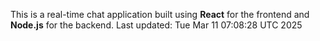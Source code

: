 This is a real-time chat application built using **React** for the frontend and **Node.js** for the backend.
Last updated: Tue Mar 11 07:08:28 UTC 2025
